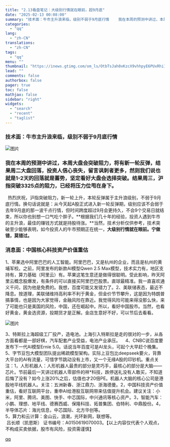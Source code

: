 ```yaml
---
title: "2.13看盘笔记：大级别行情就在眼前，超9月底"
date: "2025-02-13 00:08:00"
summary: "技术面：牛市主升浪来临，级别不弱于9月底行情    我在本周的预测中讲过，本周大盘会突破阻力，将有新..."
categories:
  - "qq"
lang:
  - "zh-CN"
translations:
  - "zh-CN"
tags:
  - "qq"
menu: ""
thumbnail: "https://inews.gtimg.com/om_ls/OtbTsJah0xKzcX9vhhpyE6PUxRhi1v6KOOiNJX5my2ohUAA_640360/0"
lead: ""
comments: false
authorbox: false
pager: true
toc: false
mathjax: false
sidebar: "right"
widgets:
  - "search"
  - "recent"
  - "taglist"
---
```


### **技术面：**牛市主升浪来临**，级别不弱于9月底行情**

![图片](https://inews.gtimg.com/news_bt/OtDj2tWQPkvZavR5FnypO0c55cp58Fg1UFzUhJxhBUdcsAA/641)

### 我在本周的预测中讲过，本周大盘会突破阻力，将有新一轮反弹，结果周二大盘回落，投资人信心丧失，留言讽刺者更多，然则我们说也就是1-2天的回落就是蓄势，坚定看好大盘会选择突破。结果周三，沪指突破3325点的阻力，已经将压力位甩在身下。

  热烈庆祝，沪指突破阻力，新一轮上升，本轮反弹属于主升浪级别，不弱于9月底行情。换句话说就是：从今天起A股正式进入新一轮反弹期，级别应该不会弱于去年9月底的那一波千点行情，但时间跨度超过9月会更持久，不会9个交易日就结束，所以你也别想一口气吃个胖子。**根据我们几十年的经验，投资人遇到牛市的主升浪，最佳的赚钱方式就是持股待涨。**当然，技术分析仅供参考，技术突破至少能够表明，如今投资人的牛市预期正在统一，**大级别行情就在眼前。宁做错，莫错过。**
### **消息面：中国核心科技资产价值重估**

1、苹果选中阿里巴巴的人工智能。阿里巴巴，又是杭州的企业，而且是杭州的黄埔军校。之前，阿里发布的新款AI模型Qwen 2.5 Max模型，技术实力有，地区支持有，算力基础（阿里云）有。苹果这笔生意还是做得很聪明。受此影响，昨天阿里云概念股爆发，有条件的可以直接买阿里巴巴股票。直球最精准。我一直喜欢通义千问，因为他是免费的。我想，百度可能又发错力了。2、美联储表态，最近不降息。按道理，美联储维持高利率不利于黄金，但金价节节攀升，这是因为特朗普搞事情，也是因为大家觉得，金融风险在靠近。我觉得风险可能来得没那么快，来了可能也只是美国的风险，中国，还在崛起中。所以，看好中国股市。当然，也看好黄金，黄金选资源，投期货才是正解。金店生意好不好，可以节后去看看。

![图片](https://inews.gtimg.com/news_bt/O64HwczCnmbDRtJvO4lK-IzE3k2yF-1_GB_wvDAreyAYMAA/641)

3、特斯拉上海超级工厂投产，造电池。上海引入特斯拉是走的很对的一步，从各方面看都是一部好棋，汽车配套产业受益，电池产业承压。    4、CNBC说百度要发布下一代AI模型Ernie 5.0。话说当年百度可是AI龙头，可起个大早赶个晚集。5、字节豆包大模型团队提出稀疏模型架构。实际上豆包比deepseek要火，背靠大平台的AI有流量，可惜字节跳动没有上市，又一个无缘A股的印钞机。重点关注：1，人形机器人：人形机器人最贵的部分是灵巧手，最核心的部分是大脑——芯片。节前最后一天讲过机器人零部件的祥\*科技，跌停送礼没有人敢买，不知道后悔了没有？如今上涨20%之后，估值也才20倍PE。机器人大脑的核心公司是港股地平线机器人。关注：五洲新春、浙江鼎力、浙海德曼。2，中国科技资产价值重估，看好互联网平台，重申AI给港股互联网带来估值提升机会。建议关注：小米，阿里、腾讯、美图、快手、中芯国际，中兴通讯等核心资产。3，智能汽车：小鹏、理想、地平线、德赛西威、保隆科技、拓普集团、伯特利、中鼎股份。4，半导体芯片：海光信息，中芯国际、北方华创等。   
5，算力和云计算：金山云，浪潮，光环新网，联想等。  
 吕长顺（凯恩斯） 证书编号：A0150619070003。【以上内容仅代表个人观点，不构成买卖依据，股市有风险，投资需谨慎】

[qq](https://new.qq.com/rain/a/20250213A005B700)
